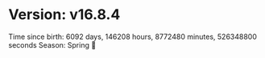 # Version: v16.8.4
Time since birth: 6092 days, 146208 hours, 8772480 minutes, 526348800 seconds
Season: Spring 🌸
